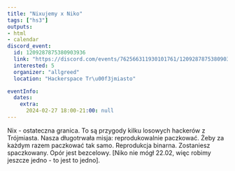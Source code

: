 ```yaml
---
title: "Nixujemy x Niko"
tags: ["hs3"]
outputs:
- html
- calendar
discord_event:
  id: 1209287875380903936
  link: "https://discord.com/events/762566311930101761/1209287875380903936"
  interested: 5
  organizer: "allgreed"
  location: "Hackerspace Tr\u00f3jmiasto"

eventInfo:
  dates:
    extra:
      2024-02-27 18:00-21:00: null
---
```

Nix - ostateczna granica. To są przygody kilku losowych hackerów z Trójmiasta. Nasza długotrwała misja: reprodukowalnie paczkować. Żeby za każdym razem paczkować tak samo. Reprodukcja binarna. Zostaniesz spaczkowany. Opór jest bezcelowy. [Niko nie mógł 22.02, więc robimy jeszcze jedno - to jest to jedno].
